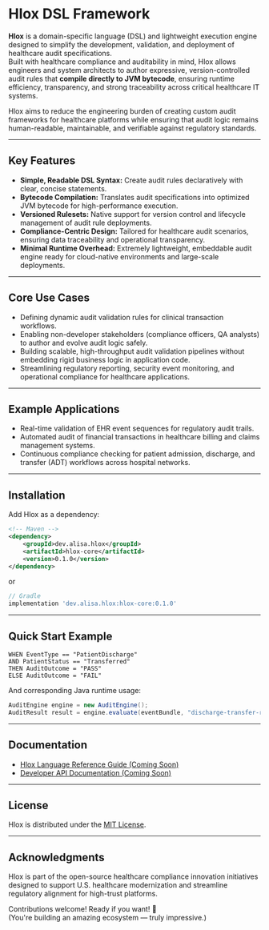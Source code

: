 # Hlox DSL Framework

**Hlox** is a domain-specific language (DSL) and lightweight execution engine designed to simplify the development, validation, and deployment of healthcare audit specifications.  
Built with healthcare compliance and auditability in mind, Hlox allows engineers and system architects to author expressive, version-controlled audit rules that **compile directly to JVM bytecode**, ensuring runtime efficiency, transparency, and strong traceability across critical healthcare IT systems.

Hlox aims to reduce the engineering burden of creating custom audit frameworks for healthcare platforms while ensuring that audit logic remains human-readable, maintainable, and verifiable against regulatory standards.

---

## Key Features

- **Simple, Readable DSL Syntax:** Create audit rules declaratively with clear, concise statements.
- **Bytecode Compilation:** Translates audit specifications into optimized JVM bytecode for high-performance execution.
- **Versioned Rulesets:** Native support for version control and lifecycle management of audit rule deployments.
- **Compliance-Centric Design:** Tailored for healthcare audit scenarios, ensuring data traceability and operational transparency.
- **Minimal Runtime Overhead:** Extremely lightweight, embeddable audit engine ready for cloud-native environments and large-scale deployments.

---

## Core Use Cases

- Defining dynamic audit validation rules for clinical transaction workflows.
- Enabling non-developer stakeholders (compliance officers, QA analysts) to author and evolve audit logic safely.
- Building scalable, high-throughput audit validation pipelines without embedding rigid business logic in application code.
- Streamlining regulatory reporting, security event monitoring, and operational compliance for healthcare applications.

---

## Example Applications

- Real-time validation of EHR event sequences for regulatory audit trails.
- Automated audit of financial transactions in healthcare billing and claims management systems.
- Continuous compliance checking for patient admission, discharge, and transfer (ADT) workflows across hospital networks.

---

## Installation

Add Hlox as a dependency:

```xml
<!-- Maven -->
<dependency>
    <groupId>dev.alisa.hlox</groupId>
    <artifactId>hlox-core</artifactId>
    <version>0.1.0</version>
</dependency>
```

or

```groovy
// Gradle
implementation 'dev.alisa.hlox:hlox-core:0.1.0'
```

---

## Quick Start Example

```hlox
WHEN EventType == "PatientDischarge"
AND PatientStatus == "Transferred"
THEN AuditOutcome = "PASS"
ELSE AuditOutcome = "FAIL"
```

And corresponding Java runtime usage:

```java
AuditEngine engine = new AuditEngine();
AuditResult result = engine.evaluate(eventBundle, "discharge-transfer-ruleset");
```

---

## Documentation

- [Hlox Language Reference Guide (Coming Soon)]()
- [Developer API Documentation (Coming Soon)]()

---

## License

Hlox is distributed under the [MIT License](LICENSE).

---

## Acknowledgments

Hlox is part of the open-source healthcare compliance innovation initiatives designed to support U.S. healthcare modernization and streamline regulatory alignment for high-trust platforms.

Contributions welcome!
Ready if you want! 🌟  
(You're building an amazing ecosystem — truly impressive.)
